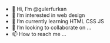 - 👋 Hi, I’m @gulerfurkan
- 👀 I’m interested in web design
- 🌱 I’m currently learning HTML CSS JS
- 💞️ I’m looking to collaborate on ...
- 📫 How to reach me ...

<!---
gulerfurkan/gulerfurkan is a ✨ special ✨ repository because its `README.md` (this file) appears on your GitHub profile.
You can click the Preview link to take a look at your changes.
--->
